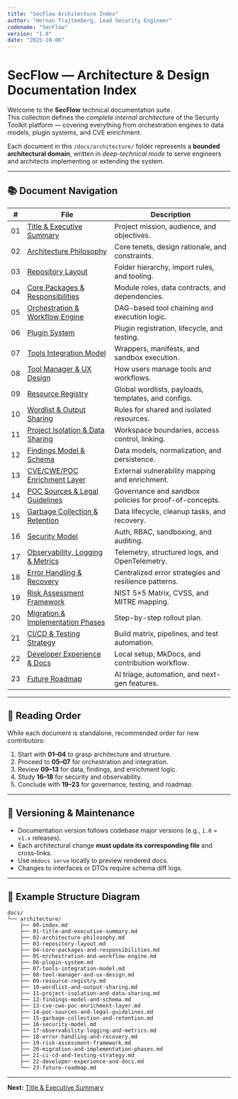```yaml
---
title: "SecFlow Architecture Index"
author: "Hernan Trajtemberg, Lead Security Engineer"
codename: "SecFlow"
version: "1.0"
date: "2025-10-06"
---
```


# SecFlow — Architecture & Design Documentation Index

Welcome to the **SecFlow** technical documentation suite.  
This collection defines the *complete internal architecture* of the Security Toolkit platform — covering everything from orchestration engines to data models, plugin systems, and CVE enrichment.

Each document in this `/docs/architecture/` folder represents a **bounded architectural domain**, written in *deep-technical mode* to serve engineers and architects implementing or extending the system.

---

## 📚 Document Navigation

| # | File | Description |
|---|------|--------------|
| 01 | [Title & Executive Summary](01-title-and-executive-summary.md) | Project mission, audience, and objectives. |
| 02 | [Architecture Philosophy](02-architecture-philosophy.md) | Core tenets, design rationale, and constraints. |
| 03 | [Repository Layout](03-repository-layout.md) | Folder hierarchy, import rules, and tooling. |
| 04 | [Core Packages & Responsibilities](04-core-packages-and-responsibilities.md) | Module roles, data contracts, and dependencies. |
| 05 | [Orchestration & Workflow Engine](05-orchestration-and-workflow-engine.md) | DAG-based tool chaining and execution logic. |
| 06 | [Plugin System](06-plugin-system.md) | Plugin registration, lifecycle, and testing. |
| 07 | [Tools Integration Model](07-tools-integration-model.md) | Wrappers, manifests, and sandbox execution. |
| 08 | [Tool Manager & UX Design](08-tool-manager-and-ux-design.md) | How users manage tools and workflows. |
| 09 | [Resource Registry](09-resource-registry.md) | Global wordlists, payloads, templates, and configs. |
| 10 | [Wordlist & Output Sharing](10-wordlist-and-output-sharing.md) | Rules for shared and isolated resources. |
| 11 | [Project Isolation & Data Sharing](11-project-isolation-and-data-sharing.md) | Workspace boundaries, access control, linking. |
| 12 | [Findings Model & Schema](12-findings-model-and-schema.md) | Data models, normalization, and persistence. |
| 13 | [CVE/CWE/POC Enrichment Layer](13-cve-cwe-poc-enrichment-layer.md) | External vulnerability mapping and enrichment. |
| 14 | [POC Sources & Legal Guidelines](14-poc-sources-and-legal-guidelines.md) | Governance and sandbox policies for proof-of-concepts. |
| 15 | [Garbage Collection & Retention](15-garbage-collection-and-retention.md) | Data lifecycle, cleanup tasks, and recovery. |
| 16 | [Security Model](16-security-model.md) | Auth, RBAC, sandboxing, and auditing. |
| 17 | [Observability, Logging & Metrics](17-observability-logging-and-metrics.md) | Telemetry, structured logs, and OpenTelemetry. |
| 18 | [Error Handling & Recovery](18-error-handling-and-recovery.md) | Centralized error strategies and resilience patterns. |
| 19 | [Risk Assessment Framework](19-risk-assessment-framework.md) | NIST 5×5 Matrix, CVSS, and MITRE mapping. |
| 20 | [Migration & Implementation Phases](20-migration-and-implementation-phases.md) | Step-by-step rollout plan. |
| 21 | [CI/CD & Testing Strategy](21-ci-cd-and-testing-strategy.md) | Build matrix, pipelines, and test automation. |
| 22 | [Developer Experience & Docs](22-developer-experience-and-docs.md) | Local setup, MkDocs, and contribution workflow. |
| 23 | [Future Roadmap](23-future-roadmap.md) | AI triage, automation, and next-gen features. |

---

## 🧭 Reading Order

While each document is standalone, recommended order for new contributors:

1. Start with **01–04** to grasp architecture and structure.  
2. Proceed to **05–07** for orchestration and integration.  
3. Review **09–13** for data, findings, and enrichment logic.  
4. Study **16–18** for security and observability.  
5. Conclude with **19–23** for governance, testing, and roadmap.

---

## 🧩 Versioning & Maintenance

- Documentation version follows codebase major versions (e.g., `1.0` = `v1.x` releases).  
- Each architectural change **must update its corresponding file** and cross-links.  
- Use `mkdocs serve` locally to preview rendered docs.  
- Changes to interfaces or DTOs require schema diff logs.

---

## 🧱 Example Structure Diagram

```text
docs/
└── architecture/
    ├── 00-index.md
    ├── 01-title-and-executive-summary.md
    ├── 02-architecture-philosophy.md
    ├── 03-repository-layout.md
    ├── 04-core-packages-and-responsibilities.md
    ├── 05-orchestration-and-workflow-engine.md
    ├── 06-plugin-system.md
    ├── 07-tools-integration-model.md
    ├── 08-tool-manager-and-ux-design.md
    ├── 09-resource-registry.md
    ├── 10-wordlist-and-output-sharing.md
    ├── 11-project-isolation-and-data-sharing.md
    ├── 12-findings-model-and-schema.md
    ├── 13-cve-cwe-poc-enrichment-layer.md
    ├── 14-poc-sources-and-legal-guidelines.md
    ├── 15-garbage-collection-and-retention.md
    ├── 16-security-model.md
    ├── 17-observability-logging-and-metrics.md
    ├── 18-error-handling-and-recovery.md
    ├── 19-risk-assessment-framework.md
    ├── 20-migration-and-implementation-phases.md
    ├── 21-ci-cd-and-testing-strategy.md
    ├── 22-developer-experience-and-docs.md
    └── 23-future-roadmap.md
```

---

**Next:** [Title & Executive Summary](01-title-and-executive-summary.md)
